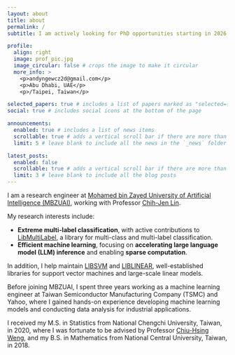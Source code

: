 ```yaml
---
layout: about
title: about
permalink: /
subtitle: I am actively looking for PhD opportunities starting in 2026!

profile:
  align: right
  image: prof_pic.jpg
  image_circular: false # crops the image to make it circular
  more_info: >
    <p>andyngewcz2d@gmail.com</p>
    <p>Abu Dhabi, UAE</p>
    <p>/Taipei, Taiwan</p>

selected_papers: true # includes a list of papers marked as "selected={true}"
social: true # includes social icons at the bottom of the page

announcements:
  enabled: true # includes a list of news items
  scrollable: true # adds a vertical scroll bar if there are more than 3 news items
  limit: 5 # leave blank to include all the news in the `_news` folder

latest_posts:
  enabled: false
  scrollable: true # adds a vertical scroll bar if there are more than 3 new posts items
  limit: 3 # leave blank to include all the blog posts
---
```


I am a research engineer at [Mohamed bin Zayed University of Artificial Intelligence (MBZUAI)](https://mbzuai.ac.ae/), working with Professor [Chih-Jen Lin](https://www.csie.ntu.edu.tw/~cjlin/).

My research interests include:

- **Extreme multi-label classification**, with active contributions to [LibMultiLabel](https://github.com/ntumlgroup/LibMultiLabel), a library for multi-class and multi-label classification.
- **Efficient machine learning**, focusing on **accelerating large language model (LLM) inference** and enabling **sparse computation**.

In addition, I help maintain [LIBSVM](https://www.csie.ntu.edu.tw/~cjlin/libsvm/) and [LIBLINEAR](https://www.csie.ntu.edu.tw/~cjlin/liblinear/), well-established libraries for support vector machines and large-scale linear models.

Before joining MBZUAI, I spent three years working as a machine learning engineer at Taiwan Semiconductor Manufacturing Company (TSMC) and Yahoo, where I gained hands-on experience developing machine learning models and conducting data analysis for industrial applications.

I received my M.S. in Statistics from National Chengchi University, Taiwan, in 2020, where I was fortunate to be advised by Professor [Chiu-Hsing Weng](https://chweng.video.nccu.edu.tw/), and my B.S. in Mathematics from National Central University, Taiwan, in 2018.
